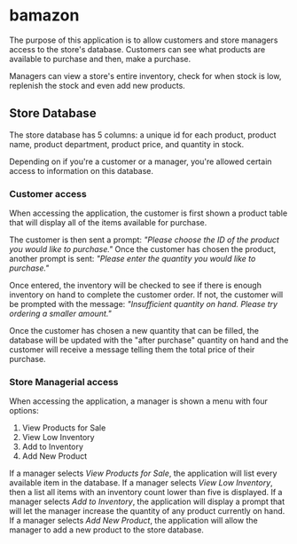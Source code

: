 # bamazon

The purpose of this application is to allow customers and store managers access to the store's database. Customers can see what products are available to purchase and then, make a purchase.

Managers can view a store's entire inventory, check for when stock is low, replenish the stock and even add new products. 

## Store Database

The store database has 5 columns: a unique id for each product, product name, product department, product price, and quantity in stock.

<insert pic of store table>

Depending on if you're a customer or a manager, you're allowed certain access to information on this database.

### Customer access

When accessing the application, the customer is first shown a product table that will display all of the items available for purchase. 

<insert pic of customer table view>

The customer is then sent a prompt: *"Please choose the ID of the product you would like to purchase."*
Once the customer has chosen the product, another prompt is sent: *"Please enter the quantity you would like to purchase."*

Once entered, the inventory will be checked to see if there is enough inventory on hand to complete the customer order. If not, the customer will be prompted with the message: *"Insufficient quantity on hand. Please try ordering a smaller amount."*

Once the customer has chosen a new quantity that can be filled, the database will be updated with the "after purchase" quantity on hand and the customer will receive a message telling them the total price of their purchase.

### Store Managerial access

When accessing the application, a manager is shown a menu with four options:

1. View Products for Sale
2. View Low Inventory
3. Add to Inventory
4. Add New Product

If a manager selects *View Products for Sale*, the application will list every available item in the database.
If a manager selects *View Low Inventory*, then a list all items with an inventory count lower than five is displayed.
If a manager selects *Add to Inventory*, the application will display a prompt that will let the manager increase the quantity of any product currently on hand.
If a manager selects *Add New Product*, the application will allow the manager to add a new product to the store database.


